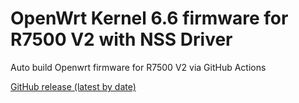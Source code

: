 # OpenWrt Kernel 6.6 firmware for R7500 V2 with NSS Driver

Auto build Openwrt firmware for R7500 V2 via GitHub Actions

[GitHub release (latest by date)](https://github.com/tongduychuong/Openwrt_R7500v2_NSS_K6.6.git/releases/latest)
